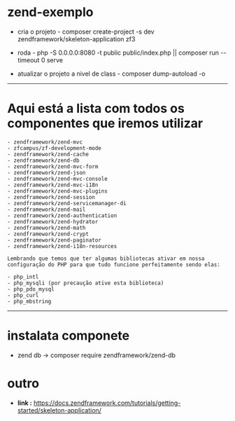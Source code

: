 # zend-exemplo

* cria o projeto - composer create-project -s dev zendframework/skeleton-application zf3

* roda - php -S 0.0.0.0:8080 -t public public/index.php || composer run --timeout 0 serve

* atualizar o projeto a nivel de class - composer dump-autoload -o
-----------------------------------------------------------------------------------------------
# Aqui está a lista com todos os componentes que iremos utilizar

    - zendframework/zend-mvc
    - zfcampus/zf-development-mode
    - zendframework/zend-cache
    - zendframework/zend-db
    - zendframework/zend-mvc-form
    - zendframework/zend-json
    - zendframework/zend-mvc-console
    - zendframework/zend-mvc-i18n
    - zendframework/zend-mvc-plugins
    - zendframework/zend-session
    - zendframework/zend-servicemanager-di
    - zendframework/zend-mail
    - zendframework/zend-authentication
    - zendframework/zend-hydrator
    - zendframework/zend-math
    - zendframework/zend-crypt
    - zendframework/zend-paginator
    - zendframework/zend-i18n-resources

    Lembrando que temos que ter algumas bibliotecas ativar em nossa configuração do PHP para que tudo funcione perfeitamente sendo elas:

    - php_intl
    - php_mysqli (por precaução ative esta biblioteca)
    - php_pdo_mysql
    - php_curl
    - php_mbstring
-----------------------------------------------------------------------------------------------

# instalata componete
 - zend db -> composer require zendframework/zend-db

# outro
- <b>link :</b> https://docs.zendframework.com/tutorials/getting-started/skeleton-application/